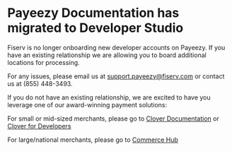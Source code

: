 # Payeezy Documentation has migrated to Developer Studio

Fiserv is no longer onboarding new developer accounts on Payeezy. If you have an existing relationship we are allowing you to board additional locations for processing. 

For any issues, please email us at support.payeezy@fiserv.com or contact us at (855) 448-3493. 

If you do not have an existing relationship, we are excited to have you leverage one of our award-winning payment solutions: 

For small or mid-sized merchants, please go to [Clover Documentation](https://docs.clover.com/docs) or [Clover for Developers](https://www.clover.com/developers)

For large/national merchants, please go to [Commerce Hub](/product/CommerceHub)
